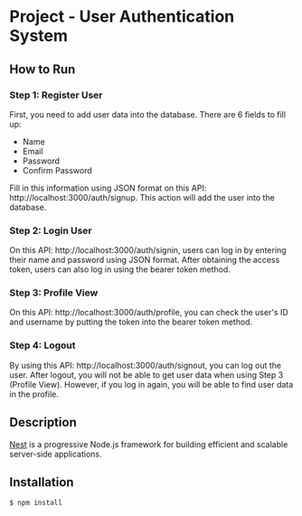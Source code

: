 # Project - User Authentication System

## How to Run

### Step 1: Register User
First, you need to add user data into the database. There are 6 fields to fill up:
- Name
- Email
- Password
- Confirm Password

Fill in this information using JSON format on this API: http://localhost:3000/auth/signup. This action will add the user into the database.

### Step 2: Login User
On this API: http://localhost:3000/auth/signin, users can log in by entering their name and password using JSON format. After obtaining the access token, users can also log in using the bearer token method.

### Step 3: Profile View
On this API: http://localhost:3000/auth/profile, you can check the user's ID and username by putting the token into the bearer token method.

### Step 4: Logout
By using this API: http://localhost:3000/auth/signout, you can log out the user. After logout, you will not be able to get user data when using Step 3 (Profile View). However, if you log in again, you will be able to find user data in the profile.

## Description

[Nest](https://github.com/nestjs/nest) is a progressive Node.js framework for building efficient and scalable server-side applications.

## Installation

```bash
$ npm install
